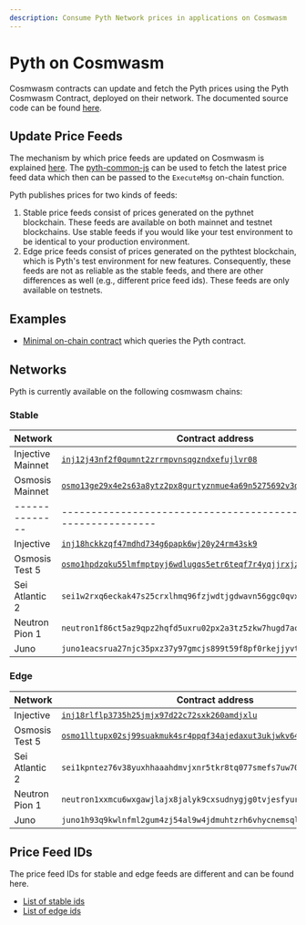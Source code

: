 ```yaml
---
description: Consume Pyth Network prices in applications on Cosmwasm
---
```


# Pyth on Cosmwasm

Cosmwasm contracts can update and fetch the Pyth prices using the Pyth Cosmwasm Contract, deployed on their network. The documented source code can be found [here](https://github.com/pyth-network/pyth-crosschain/tree/main/target_chains/cosmwasm/contracts/pyth).

## Update Price Feeds
The mechanism by which price feeds are updated on Cosmwasm is explained [here](./pythnet-price-feeds.md). The [pyth-common-js](https://github.com/pyth-network/pyth-crosschain/tree/main/target_chains/cosmwasm/sdk/js) can be used to fetch the latest price feed data which then can be passed to the `ExecuteMsg` on-chain function.

Pyth publishes prices for two kinds of feeds: 
1. Stable price feeds consist of prices generated on the pythnet blockchain. These feeds are available on both mainnet and testnet blockchains. Use stable feeds if you would like your test environment to be identical to your production environment.
2. Edge price feeds consist of prices generated on the pythtest blockchain, which is Pyth's test environment for new features. Consequently, these feeds are not as reliable as the stable feeds, and there are other differences as well (e.g., different price feed ids). These feeds are only available on testnets.

## Examples

- [Minimal on-chain contract](https://github.com/pyth-network/pyth-crosschain/blob/main/target_chains/cosmwasm/examples/cw-contract) which queries the Pyth contract.

## Networks

Pyth is currently available on the following cosmwasm chains:

### Stable

| Network   | Contract address                             |
| --------- | -------------------------------------------- |
| Injective Mainnet | [`inj12j43nf2f0qumnt2zrrmpvnsqgzndxefujlvr08`](https://explorer.injective.network/contract/inj12j43nf2f0qumnt2zrrmpvnsqgzndxefujlvr08/) |
| Osmosis Mainnet | [`osmo13ge29x4e2s63a8ytz2px8gurtyznmue4a69n5275692v3qn3ks8q7cwck7`](https://www.mintscan.io/osmosis/wasm/contract/osmo13ge29x4e2s63a8ytz2px8gurtyznmue4a69n5275692v3qn3ks8q7cwck7) |
| -------------- | -------------------------------------------------------------------- |
| Injective      | [`inj18hckkzqf47mdhd734g6papk6wj20y24rm43sk9`](https://testnet.explorer.injective.network/contract/inj18hckkzqf47mdhd734g6papk6wj20y24rm43sk9/)                         |
| Osmosis Test 5 | [`osmo1hpdzqku55lmfmptpyj6wdlugqs5etr6teqf7r4yqjjrxjznjhtuqqu5kdh`](https://testnet.mintscan.io/osmosis-testnet/wasm/contract/osmo1hpdzqku55lmfmptpyj6wdlugqs5etr6teqf7r4yqjjrxjznjhtuqqu5kdh)    |
| Sei Atlantic 2 | `sei1w2rxq6eckak47s25crxlhmq96fzjwdtjgdwavn56ggc0qvxvw7rqczxyfy`    |
| Neutron Pion 1 | `neutron1f86ct5az9qpz2hqfd5uxru02px2a3tz5zkw7hugd7acqq496dcms22ehpy` |
| Juno           | `juno1eacsrua27njc35pxz37y97gmcjs899t59f8pf0rkejjyvtmhws5q6lxsdd`    |

### Edge

| Network        | Contract address                                                     |
| -------------- | -------------------------------------------------------------------- |
| Injective      | [`inj18rlflp3735h25jmjx97d22c72sxk260amdjxlu`](https://testnet.explorer.injective.network/contract/inj18rlflp3735h25jmjx97d22c72sxk260amdjxlu/)                         |
| Osmosis Test 5 | [`osmo1lltupx02sj99suakmuk4sr4ppqf34ajedaxut3ukjwkv6469erwqtpg9t3`](https://testnet.mintscan.io/osmosis-testnet/wasm/contract/osmo1lltupx02sj99suakmuk4sr4ppqf34ajedaxut3ukjwkv6469erwqtpg9t3)    |
| Sei Atlantic 2 | `sei1kpntez76v38yuxhhaaahdmvjxnr5tkr8tq077smefs7uw70rj5yqw2aewy`    |
| Neutron Pion 1 | `neutron1xxmcu6wxgawjlajx8jalyk9cxsudnygjg0tvjesfyurh4utvtpes5wmpjp` |
| Juno           | `juno1h93q9kwlnfml2gum4zj54al9w4jdmuhtzrh6vhycnemsqlqv9l9snnznxs`    |

## Price Feed IDs

The price feed IDs for stable and edge feeds are different and can be found here.

- [List of stable ids](https://pyth.network/developers/price-feed-ids#cosmwasm-stable)
- [List of edge ids](https://pyth.network/developers/price-feed-ids#cosmwasm-edge)
